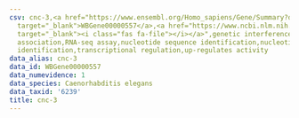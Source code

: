 ```yaml
---
csv: cnc-3,<a href="https://www.ensembl.org/Homo_sapiens/Gene/Summary?db=core;g=WBGene00000557"
  target="_blank">WBGene00000557</a>,<a href="https://www.ncbi.nlm.nih.gov/pubmed/27496166"
  target="_blank"><i class="fas fa-file"></i></a>",genetic interference,functional
  association,RNA-seq assay,nucleotide sequence identification,nucleotide sequence
  identification,transcriptional regulation,up-regulates activity
data_alias: cnc-3
data_id: WBGene00000557
data_numevidence: 1
data_species: Caenorhabditis elegans
data_taxid: '6239'
title: cnc-3
---
```

